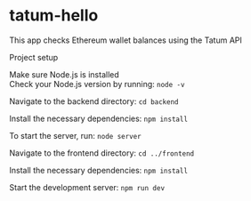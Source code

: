 # tatum-hello
This app checks Ethereum wallet balances using the Tatum API

Project setup

Make sure Node.js is installed  
Check your Node.js version by running:
```node -v```

Navigate to the backend directory:
```cd backend```

Install the necessary dependencies:
```npm install```

To start the server, run:
```node server```

Navigate to the frontend directory:
```cd ../frontend```

Install the necessary dependencies:
```npm install```

Start the development server:
```npm run dev```

